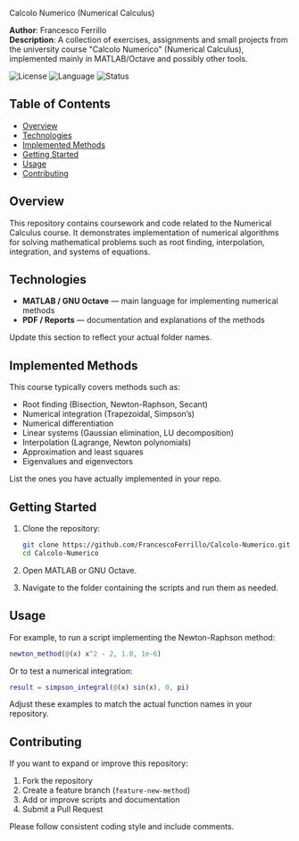  Calcolo Numerico (Numerical Calculus)

**Author**: Francesco Ferrillo  
**Description**: A collection of exercises, assignments and small projects from the university course "Calcolo Numerico" (Numerical Calculus), implemented mainly in MATLAB/Octave and possibly other tools.

![License](https://img.shields.io/badge/license-Educational-lightgrey)
![Language](https://img.shields.io/badge/language-MATLAB%2FOctave-blue)
![Status](https://img.shields.io/badge/status-in%20progress-yellow)

## Table of Contents

- [Overview](#overview)
- [Technologies](#technologies)
- [Implemented Methods](#implemented-methods)
- [Getting Started](#getting-started)
- [Usage](#usage)
- [Contributing](#contributing)

## Overview

This repository contains coursework and code related to the Numerical Calculus course. It demonstrates implementation of numerical algorithms for solving mathematical problems such as root finding, interpolation, integration, and systems of equations.

## Technologies

- **MATLAB / GNU Octave** — main language for implementing numerical methods
- **PDF / Reports** — documentation and explanations of the methods


Update this section to reflect your actual folder names.

## Implemented Methods

This course typically covers methods such as:

- Root finding (Bisection, Newton-Raphson, Secant)
- Numerical integration (Trapezoidal, Simpson’s)
- Numerical differentiation
- Linear systems (Gaussian elimination, LU decomposition)
- Interpolation (Lagrange, Newton polynomials)
- Approximation and least squares
- Eigenvalues and eigenvectors

List the ones you have actually implemented in your repo.

## Getting Started

1. Clone the repository:
   ```bash
   git clone https://github.com/FrancescoFerrillo/Calcolo-Numerico.git
   cd Calcolo-Numerico
   ```

2. Open MATLAB or GNU Octave.

3. Navigate to the folder containing the scripts and run them as needed.

## Usage

For example, to run a script implementing the Newton-Raphson method:
```matlab
newton_method(@(x) x^2 - 2, 1.0, 1e-6)
```

Or to test a numerical integration:
```matlab
result = simpson_integral(@(x) sin(x), 0, pi)
```

Adjust these examples to match the actual function names in your repository.

## Contributing

If you want to expand or improve this repository:

1. Fork the repository
2. Create a feature branch (`feature-new-method`)
3. Add or improve scripts and documentation
4. Submit a Pull Request

Please follow consistent coding style and include comments.
